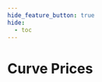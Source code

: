 ```yaml
---
hide_feature_button: true
hide:
  - toc
---
```


<h1>Curve Prices</h1>

<swagger-ui src="https://prices.curve.fi/feeds-docs/openapi.json"></swagger-ui>